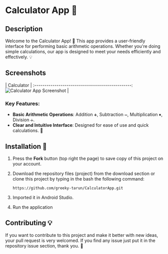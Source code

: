 # Calculator App 🧮

## Description

Welcome to the Calculator App! 🎉 This app provides a user-friendly interface for performing basic arithmetic operations. Whether you're doing simple calculations, our app is designed to meet your needs efficiently and effectively. 💡

## Screenshots
|                Calculator               |
:------------------------------------------------:
![Calculator App Screenshot]([images/calculator_app_screenshot.png](https://drive.google.com/file/d/1adsTSB93zu_kyCkrYjJUc_JynJTpMQRJ/view?usp=sharing)) |

### Key Features:
- **Basic Arithmetic Operations**: Addition `➕`, Subtraction `➖`, Multiplication `✖️`, Division `➗`.
- **Clear and Intuitive Interface**: Designed for ease of use and quick calculations. 🚀

## Installation 🔌
1. Press the **Fork** button (top right the page) to save copy of this project on your account.

2. Download the repository files (project) from the download section or clone this project by typing in the bash the following command:

       https://github.com/greeky-tarun/CalculatorApp.git
3. Imported it in Android Studio.
4. Run the application

## Contributing 💡
If you want to contribute to this project and make it better with new ideas, your pull request is very welcomed.
If you find any issue just put it in the repository issue section, thank you. 🌟



